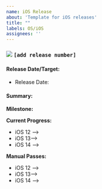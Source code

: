 ```yaml
---
name: iOS Release
about: 'Template for iOS releases'
title: ""
labels: OS/iOS
assignees: ''
---
```


### <img src="https://www.rebron.org/wordpress/wp-content/uploads/2019/06/ios-1.png"> `[add release number]`

#### Release Date/Target:

* Release Date:

#### Summary:


**Milestone:**


**Current Progress:**

* iOS 12 -->
* iOS 13-->
* iOS 14 -->

**Manual Passes:**

* iOS 12 -->
* iOS 13-->
* iOS 14 -->